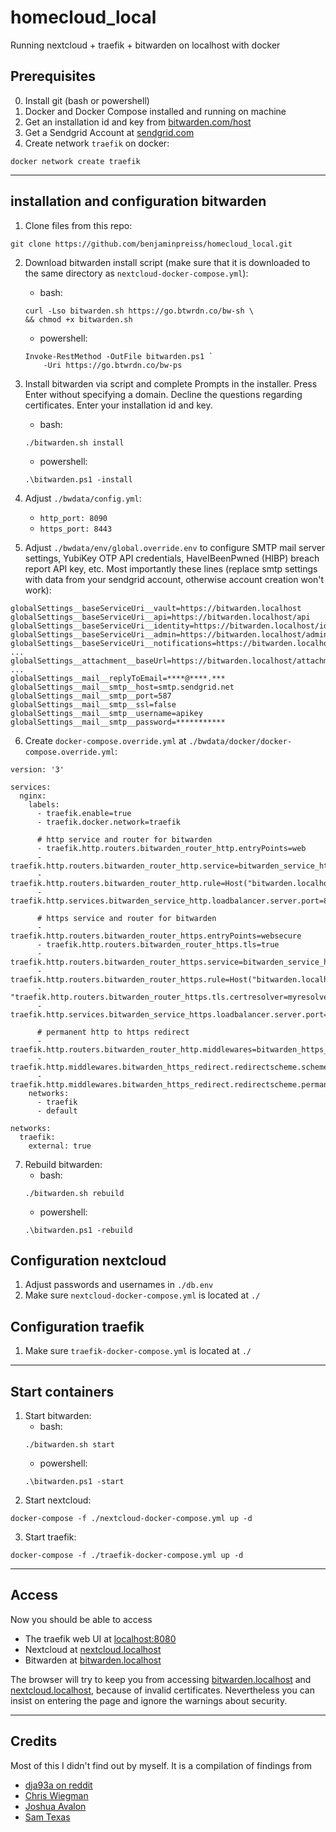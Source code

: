 # homecloud_local
Running nextcloud + traefik + bitwarden on localhost with docker

## Prerequisites
0. Install git (bash or powershell)
1. Docker and Docker Compose installed and running on machine
2. Get an installation id and key from [bitwarden.com/host](https://bitwarden.com/host)
3. Get a Sendgrid Account at [sendgrid.com](https://sendgrid.com)
3. Create network `traefik` on docker:
```
docker network create traefik
```

---

## installation and configuration bitwarden
1. Clone files from this repo:
```
git clone https://github.com/benjaminpreiss/homecloud_local.git
```
2. Download bitwarden install script (make sure that it is downloaded to the same directory as `nextcloud-docker-compose.yml`):
    - bash:
    ```
    curl -Lso bitwarden.sh https://go.btwrdn.co/bw-sh \
    && chmod +x bitwarden.sh
    ```
    - powershell:
    ```
    Invoke-RestMethod -OutFile bitwarden.ps1 `
        -Uri https://go.btwrdn.co/bw-ps
    ```

3. Install bitwarden via script and complete Prompts in the installer. Press Enter without specifying a domain. Decline the questions regarding certificates. Enter your installation id and key.
    - bash:
    ```
    ./bitwarden.sh install
    ```
    - powershell:
    ```
    .\bitwarden.ps1 -install
    ```

4. Adjust `./bwdata/config.yml`:
    - `http_port: 8090`
    - `https_port: 8443`

5. Adjust `./bwdata/env/global.override.env` to configure SMTP mail server settings, YubiKey OTP API credentials, HaveIBeenPwned (HIBP) breach report API key, etc. Most importantly these lines (replace smtp settings with data from your sendgrid account, otherwise account creation won't work):

```
globalSettings__baseServiceUri__vault=https://bitwarden.localhost
globalSettings__baseServiceUri__api=https://bitwarden.localhost/api
globalSettings__baseServiceUri__identity=https://bitwarden.localhost/identity
globalSettings__baseServiceUri__admin=https://bitwarden.localhost/admin
globalSettings__baseServiceUri__notifications=https://bitwarden.localhost/notifications
...
globalSettings__attachment__baseUrl=https://bitwarden.localhost/attachments
...
globalSettings__mail__replyToEmail=****@****.***
globalSettings__mail__smtp__host=smtp.sendgrid.net
globalSettings__mail__smtp__port=587
globalSettings__mail__smtp__ssl=false
globalSettings__mail__smtp__username=apikey
globalSettings__mail__smtp__password=***********
```

6. Create `docker-compose.override.yml` at `./bwdata/docker/docker-compose.override.yml`:
```
version: '3'

services:
  nginx:
    labels:
      - traefik.enable=true
      - traefik.docker.network=traefik
      
      # http service and router for bitwarden
      - traefik.http.routers.bitwarden_router_http.entryPoints=web
      - traefik.http.routers.bitwarden_router_http.service=bitwarden_service_http
      - traefik.http.routers.bitwarden_router_http.rule=Host("bitwarden.localhost")
      - traefik.http.services.bitwarden_service_http.loadbalancer.server.port=8080
      
      # https service and router for bitwarden
      - traefik.http.routers.bitwarden_router_https.entryPoints=websecure
      - traefik.http.routers.bitwarden_router_https.tls=true
      - traefik.http.routers.bitwarden_router_https.service=bitwarden_service_https
      - traefik.http.routers.bitwarden_router_https.rule=Host("bitwarden.localhost")
      - "traefik.http.routers.bitwarden_router_https.tls.certresolver=myresolver"
      - traefik.http.services.bitwarden_service_https.loadbalancer.server.port=8080

      # permanent http to https redirect
      - traefik.http.routers.bitwarden_router_http.middlewares=bitwarden_https_redirect
      - traefik.http.middlewares.bitwarden_https_redirect.redirectscheme.scheme=https
      - traefik.http.middlewares.bitwarden_https_redirect.redirectscheme.permanent=true
    networks:
      - traefik
      - default

networks:
  traefik:
    external: true
```

7. Rebuild bitwarden:
    - bash:
    ```
    ./bitwarden.sh rebuild
    ```
    - powershell:
    ```
    .\bitwarden.ps1 -rebuild
    ```

## Configuration nextcloud
1. Adjust passwords and usernames in `./db.env`
2. Make sure `nextcloud-docker-compose.yml` is located at `./`

## Configuration traefik
1. Make sure `traefik-docker-compose.yml` is located at `./`

---

## Start containers
1. Start bitwarden:
    - bash:
    ```
    ./bitwarden.sh start
    ```
    - powershell:
    ```
    .\bitwarden.ps1 -start
    ```
2. Start nextcloud:
```
docker-compose -f ./nextcloud-docker-compose.yml up -d
```
3. Start traefik:
```
docker-compose -f ./traefik-docker-compose.yml up -d
```

---

## Access
Now you should be able to access 
- The traefik web UI at [localhost:8080](http://localhost:8080)
- Nextcloud at [nextcloud.localhost](http://nextcloud.localhost)
- Bitwarden at [bitwarden.localhost](http://bitwarden.localhost)

The browser will try to keep you from accessing [bitwarden.localhost](http://bitwarden.localhost) and [nextcloud.localhost](http://nextcloud.localhost), because of invalid certificates. Nevertheless you can insist on entering the page and ignore the warnings about security.

---

## Credits
Most of this I didn't find out by myself.
It is a compilation of findings from
- [dja93a on reddit](https://www.reddit.com/r/Bitwarden/comments/dja93a/selfhosted_bitwarden_behind_traefik_v20_reverse/)
- [Chris Wiegman](https://chriswiegman.com/2020/01/running-nextcloud-with-docker-and-traefik-2/)
- [Joshua Avalon](https://medium.com/@joshuaavalon/setup-traefik-v2-step-by-step-fae44ed8f76d)
- [Sam Texas](https://www.simplecto.com/traefik-2-0-docker-and-letsencrypt/)